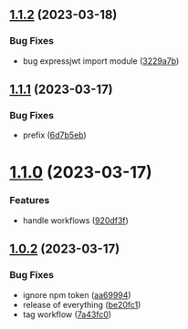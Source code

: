 ## [1.1.2](https://github.com/Abdel-Monaam-Aouini/easy_shop/compare/v1.1.1...v1.1.2) (2023-03-18)


### Bug Fixes

* bug expressjwt import module ([3229a7b](https://github.com/Abdel-Monaam-Aouini/easy_shop/commit/3229a7b81fb9c7fcab57404856b9089b77ef7660))

## [1.1.1](https://github.com/Abdel-Monaam-Aouini/easy_shop/compare/v1.1.0...v1.1.1) (2023-03-17)


### Bug Fixes

* prefix ([6d7b5eb](https://github.com/Abdel-Monaam-Aouini/easy_shop/commit/6d7b5eb33e5b0963770d0aa6789a01293a6d47d9))

# [1.1.0](https://github.com/Abdel-Monaam-Aouini/easy_shop/compare/v1.0.2...v1.1.0) (2023-03-17)


### Features

* handle workflows ([920df3f](https://github.com/Abdel-Monaam-Aouini/easy_shop/commit/920df3f9e1d4e69be85d6a83a33420e1d5702334))

## [1.0.2](https://github.com/Abdel-Monaam-Aouini/easy_shop/compare/v1.0.1...v1.0.2) (2023-03-17)


### Bug Fixes

* ignore npm token ([aa69994](https://github.com/Abdel-Monaam-Aouini/easy_shop/commit/aa6999460d3feb6af3c4362fe06e0e31300d965d))
* release of everything ([be20fc1](https://github.com/Abdel-Monaam-Aouini/easy_shop/commit/be20fc1de8315e83ac47407ad7a06b913351521e))
* tag workflow ([7a43fc0](https://github.com/Abdel-Monaam-Aouini/easy_shop/commit/7a43fc0948880f6819960b89652910905989bab4))
